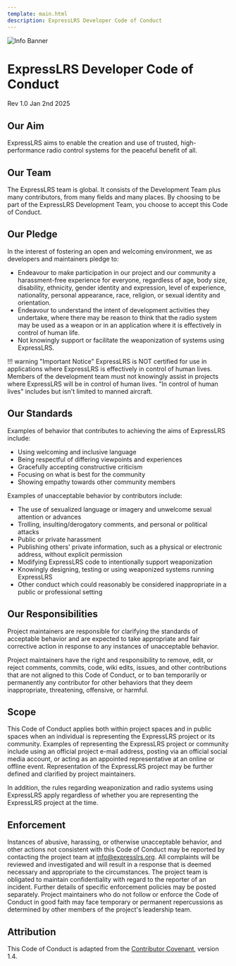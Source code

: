 ```yaml
---
template: main.html
description: ExpressLRS Developer Code of Conduct
---
```


![Info Banner](https://github.com/ExpressLRS/ExpressLRS-Hardware/blob/master/img/information.png?raw=true)

# ExpressLRS Developer Code of Conduct

Rev 1.0 Jan 2nd 2025

## Our Aim

ExpressLRS aims to enable the creation and use of trusted, high-performance radio control systems for the peaceful benefit of all.

## Our Team

The ExpressLRS team is global. It consists of the Development Team plus many contributors, from many fields and many places. By choosing to be part of the ExpressLRS Development Team, you choose to accept this Code of Conduct.

## Our Pledge

In the interest of fostering an open and welcoming environment, we as developers and maintainers pledge to:

- Endeavour to make participation in our project and our community a harassment-free experience for everyone, regardless of age, body size, disability, ethnicity, gender identity and expression, level of experience, nationality, personal appearance, race, religion, or sexual identity and orientation.
- Endeavour to understand the intent of development activities they undertake, where there may be reason to think that the radio system may be used as a weapon or in an application where it is effectively in control of human life.
- Not knowingly support or facilitate the weaponization of systems using ExpressLRS.

!!! warning "Important Notice"
    ExpressLRS is NOT certified for use in applications where ExpressLRS is effectively in control of human lives. Members of the development team must not knowingly assist in projects where ExpressLRS will be in control of human lives. "In control of human lives" includes but isn't limited to manned aircraft.

## Our Standards

Examples of behavior that contributes to achieving the aims of ExpressLRS include:

- Using welcoming and inclusive language
- Being respectful of differing viewpoints and experiences
- Gracefully accepting constructive criticism
- Focusing on what is best for the community
- Showing empathy towards other community members

Examples of unacceptable behavior by contributors include:

- The use of sexualized language or imagery and unwelcome sexual attention or advances
- Trolling, insulting/derogatory comments, and personal or political attacks
- Public or private harassment
- Publishing others' private information, such as a physical or electronic address, without explicit permission
- Modifying ExpressLRS code to intentionally support weaponization
- Knowingly designing, testing or using weaponized systems running ExpressLRS
- Other conduct which could reasonably be considered inappropriate in a public or professional setting

## Our Responsibilities

Project maintainers are responsible for clarifying the standards of acceptable behavior and are expected to take appropriate and fair corrective action in response to any instances of unacceptable behavior.

Project maintainers have the right and responsibility to remove, edit, or reject comments, commits, code, wiki edits, issues, and other contributions that are not aligned to this Code of Conduct, or to ban temporarily or permanently any contributor for other behaviors that they deem inappropriate, threatening, offensive, or harmful.

## Scope

This Code of Conduct applies both within project spaces and in public spaces when an individual is representing the ExpressLRS project or its community. Examples of representing the ExpressLRS project or community include using an official project e-mail address, posting via an official social media account, or acting as an appointed representative at an online or offline event. Representation of the ExpressLRS project may be further defined and clarified by project maintainers.

In addition, the rules regarding weaponization and radio systems using ExpressLRS apply regardless of whether you are representing the ExpressLRS project at the time.

## Enforcement

Instances of abusive, harassing, or otherwise unacceptable behavior, and other actions not consistent with this Code of Conduct may be reported by contacting the project team at info@expresslrs.org. All complaints will be reviewed and investigated and will result in a response that is deemed necessary and appropriate to the circumstances. The project team is obligated to maintain confidentiality with regard to the reporter of an incident. Further details of specific enforcement policies may be posted separately. Project maintainers who do not follow or enforce the Code of Conduct in good faith may face temporary or permanent repercussions as determined by other members of the project's leadership team.

## Attribution

This Code of Conduct is adapted from the [Contributor Covenant](https://www.contributor-covenant.org/version/1/4/code-of-conduct.html), version 1.4.
